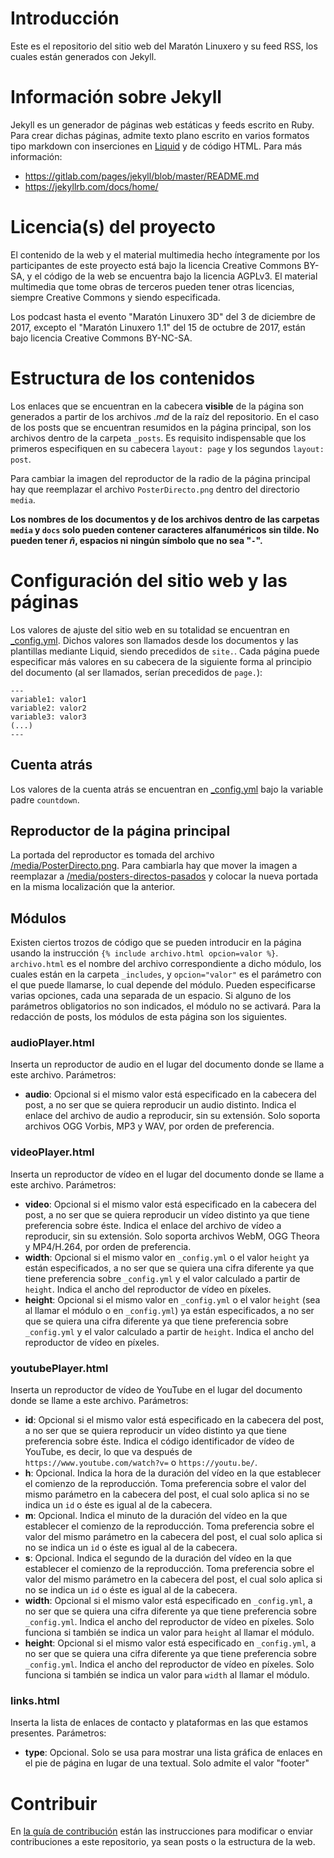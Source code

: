# Introducción

Este es el repositorio del sitio web del Maratón Linuxero y su feed RSS, los cuales están generados con Jekyll.


# Información sobre Jekyll

Jekyll es un generador de páginas web estáticas y feeds escrito en Ruby. Para crear dichas páginas, admite texto plano escrito en varios formatos tipo markdown con inserciones en [Liquid](https://help.shopify.com/themes/liquid) y de código HTML. Para más información:
* <https://gitlab.com/pages/jekyll/blob/master/README.md>
* <https://jekyllrb.com/docs/home/>


# Licencia(s) del proyecto

El contenido de la web y el material multimedia hecho íntegramente por los participantes de este proyecto está bajo la licencia Creative Commons BY-SA, y el código de la web se encuentra bajo la licencia AGPLv3. El material multimedia que tome obras de terceros pueden tener otras licencias, siempre Creative Commons y siendo especificada.

Los podcast hasta el evento "Maratón Linuxero 3D" del 3 de diciembre de 2017, excepto el "Maratón Linuxero 1.1" del 15 de octubre de 2017, están bajo licencia Creative Commons BY-NC-SA.


# Estructura de los contenidos

Los enlaces que se encuentran en la cabecera **visible** de la página son generados a partir de los archivos *.md* de la raíz del repositorio. En el caso de los posts que se encuentran resumidos en la página principal, son los archivos dentro de la carpeta `_posts`. Es requisito indispensable que los primeros especifiquen en su cabecera `layout: page` y los segundos `layout: post`.

Para cambiar la imagen del reproductor de la radio de la página principal hay que reemplazar el archivo `PosterDirecto.png` dentro del directorio `media`.

**Los nombres de los documentos y de los archivos dentro de las carpetas `media` y `docs` solo pueden contener caracteres alfanuméricos sin tilde. No pueden tener *ñ*, espacios ni ningún símbolo que no sea "`-`".**


# Configuración del sitio web y las páginas

Los valores de ajuste del sitio web en su totalidad se encuentran en [_config.yml](_config.yml). Dichos valores son llamados desde los documentos y las plantillas mediante Liquid, siendo precedidos de `site.`. Cada página puede especificar más valores en su cabecera de la siguiente forma al principio del documento (al ser llamados, serían precedidos de `page.`):

	---
	variable1: valor1
	variable2: valor2
	variable3: valor3
	(...)
	---

## Cuenta atrás

Los valores de la cuenta atrás se encuentran en [_config.yml](_config.yml) bajo la variable padre `countdown`.


## Reproductor de la página principal

La portada del reproductor es tomada del archivo [/media/PosterDirecto.png](/media/PosterDirecto.png). Para cambiarla hay que mover la imagen a reemplazar a [/media/posters-directos-pasados](/media/posters-directos-pasados) y colocar la nueva portada en la misma localización que la anterior.


## Módulos

Existen ciertos trozos de código que se pueden introducir en la página usando la instrucción `{% include archivo.html opcion=valor %}`. `archivo.html` es el nombre del archivo correspondiente a dicho módulo, los cuales están en la carpeta `_includes`, y `opcion="valor"` es el parámetro con el que puede llamarse, lo cual depende del módulo. Pueden especificarse varias opciones, cada una separada de un espacio. Si alguno de los parámetros obligatorios no son indicados, el módulo no se activará. Para la redacción de posts, los módulos de esta página son los siguientes.

### audioPlayer.html

Inserta un reproductor de audio en el lugar del documento donde se llame a este archivo. Parámetros:

* **audio**: Opcional si el mismo valor está especificado en la cabecera del post, a no ser que se quiera reproducir un audio distinto. Indica el enlace del archivo de audio a reproducir, sin su extensión. Solo soporta archivos OGG Vorbis, MP3 y WAV, por orden de preferencia.


### videoPlayer.html

Inserta un reproductor de vídeo en el lugar del documento donde se llame a este archivo. Parámetros:

* **video**: Opcional si el mismo valor está especificado en la cabecera del post, a no ser que se quiera reproducir un vídeo distinto ya que tiene preferencia sobre éste. Indica el enlace del archivo de vídeo a reproducir, sin su extensión. Solo soporta archivos WebM, OGG Theora y MP4/H.264, por orden de preferencia.
* **width**: Opcional si el mismo valor en `_config.yml` o el valor `height` ya están especificados, a no ser que se quiera una cifra diferente ya que tiene preferencia sobre `_config.yml` y el valor calculado a partir de `height`. Indica el ancho del reproductor de vídeo en píxeles.
* **height**: Opcional si el mismo valor en `_config.yml` o el valor `height` (sea al llamar el módulo o en `_config.yml`) ya están especificados, a no ser que se quiera una cifra diferente ya que tiene preferencia sobre `_config.yml` y el valor calculado a partir de `height`. Indica el ancho del reproductor de vídeo en píxeles.


### youtubePlayer.html

Inserta un reproductor de vídeo de YouTube en el lugar del documento donde se llame a este archivo. Parámetros:

* **id**: Opcional si el mismo valor está especificado en la cabecera del post, a no ser que se quiera reproducir un vídeo distinto ya que tiene preferencia sobre éste. Indica el código identificador de vídeo de YouTube, es decir, lo que va después de `https://www.youtube.com/watch?v=` o `https://youtu.be/`.
* **h**: Opcional. Indica la hora de la duración del vídeo en la que establecer el comienzo de la reproducción. Toma preferencia sobre el valor del mismo parámetro en la cabecera del post, el cual solo aplica si no se indica un `id` o éste es igual al de la cabecera.
* **m**: Opcional. Indica el minuto de la duración del vídeo en la que establecer el comienzo de la reproducción. Toma preferencia sobre el valor del mismo parámetro en la cabecera del post, el cual solo aplica si no se indica un `id` o éste es igual al de la cabecera.
* **s**: Opcional. Indica el segundo de la duración del vídeo en la que establecer el comienzo de la reproducción. Toma preferencia sobre el valor del mismo parámetro en la cabecera del post, el cual solo aplica si no se indica un `id` o éste es igual al de la cabecera.
* **width**: Opcional si el mismo valor está especificado en `_config.yml`, a no ser que se quiera una cifra diferente ya que tiene preferencia sobre `_config.yml`. Indica el ancho del reproductor de vídeo en píxeles. Solo funciona si también se indica un valor para `height` al llamar el módulo.
* **height**: Opcional si el mismo valor está especificado en `_config.yml`, a no ser que se quiera una cifra diferente ya que tiene preferencia sobre `_config.yml`. Indica el ancho del reproductor de vídeo en píxeles. Solo funciona si también se indica un valor para `width` al llamar el módulo.


### links.html

Inserta la lista de enlaces de contacto y plataformas en las que estamos presentes. Parámetros:

* **type**: Opcional. Solo se usa para mostrar una lista gráfica de enlaces en el pie de página en lugar de una textual. Solo admite el valor "footer"


# Contribuir

En [la guía de contribución](CONTRIBUTING.md) están las instrucciones para modificar o enviar contribuciones a este repositorio, ya sean posts o la estructura de la web.
